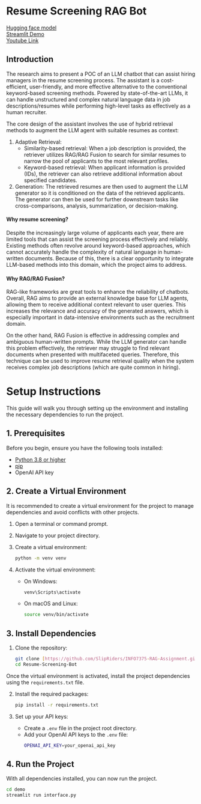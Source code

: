 # Resume Screening RAG Bot
[Hugging face model](https://huggingface.co/cxyzxc/7375-l6v2-dev1)           
[Streamlit Demo](https://info7374screenbot-bpkdynmhvwvdurqzeywcw8.streamlit.app/)           
[Youtube Link]()
## Introduction

The research aims to present a POC of an LLM chatbot that can assist hiring managers in the resume screening process. The assistant is a cost-efficient, user-friendly, and more effective alternative to the conventional keyword-based screening methods. Powered by state-of-the-art LLMs, it can handle unstructured and complex natural language data in job descriptions/resumes while performing high-level tasks as effectively as a human recruiter.  

The core design of the assistant involves the use of hybrid retrieval methods to augment the LLM agent with suitable resumes as context:

1. Adaptive Retrieval:
   - Similarity-based retrieval: When a job description is provided, the retriever utilizes RAG/RAG Fusion to search for similar resumes to narrow the pool of applicants to the most relevant profiles.
   - Keyword-based retrieval: When applicant information is provided (IDs), the retriever can also retrieve additional information about specified candidates.
3. Generation: The retrieved resumes are then used to augment the LLM generator so it is conditioned on the data of the retrieved applicants. The generator can then be used for further downstream tasks like cross-comparisons, analysis, summarization, or decision-making.

#### Why resume screening?

Despite the increasingly large volume of applicants each year, there are limited tools that can assist the screening process effectively and reliably. Existing methods often revolve around keyword-based approaches, which cannot accurately handle the complexity of natural language in human-written documents. Because of this, there is a clear opportunity to integrate LLM-based methods into this domain, which the project aims to address. 

#### Why RAG/RAG Fusion? 

RAG-like frameworks are great tools to enhance the reliability of chatbots. Overall, RAG aims to provide an external knowledge base for LLM agents, allowing them to receive additional context relevant to user queries. This increases the relevance and accuracy of the generated answers, which is especially important in data-intensive environments such as the recruitment domain.

On the other hand, RAG Fusion is effective in addressing complex and ambiguous human-written prompts. While the LLM generator can handle this problem effectively, the retriever may struggle to find relevant documents when presented with multifaceted queries. Therefore, this technique can be used to improve resume retrieval quality when the system receives complex job descriptions (which are quite common in hiring).

# Setup Instructions

This guide will walk you through setting up the environment and installing the necessary dependencies to run the project.

## 1. Prerequisites

Before you begin, ensure you have the following tools installed:
- [Python 3.8 or higher](https://www.python.org/downloads/)
- [pip](https://pip.pypa.io/en/stable/installation/)
- OpenAI API key

## 2. Create a Virtual Environment

It is recommended to create a virtual environment for the project to manage dependencies and avoid conflicts with other projects.

1. Open a terminal or command prompt.
2. Navigate to your project directory.
3. Create a virtual environment:

    ```sh
    python -m venv venv
    ```

4. Activate the virtual environment:

    - On Windows:

        ```sh
        venv\Scripts\activate
        ```

    - On macOS and Linux:

        ```sh
        source venv/bin/activate
        ```

## 3. Install Dependencies

1. Clone the repository:
    ```bash
    git clone [https://github.com/SlipRiders/INFO7375-RAG-Assignment.git](https://github.com/SlipRiders/Resume-Screening-Bot.git)
    cd Resume-Screening-Bot
    ```
Once the virtual environment is activated, install the project dependencies using the `requirements.txt` file.

2. Install the required packages:
    ```bash
    pip install -r requirements.txt
    ```

3. Set up your API keys:
    - Create a `.env` file in the project root directory.
    - Add your OpenAI API keys to the `.env` file:
      ```bash
      OPENAI_API_KEY=your_openai_api_key
      ```

## 4. Run the Project
With all dependencies installed, you can now run the project.
```sh
cd demo
streamlit run interface.py
```
